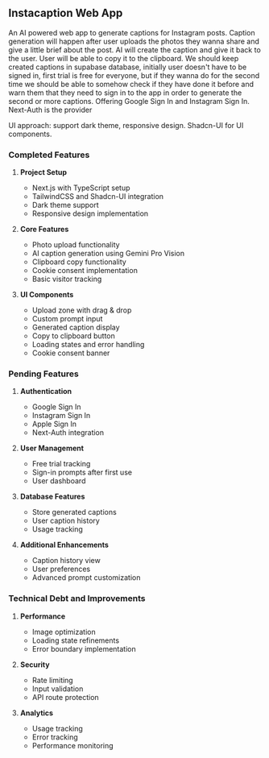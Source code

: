 ## Instacaption Web App
An AI powered web app to generate captions for Instagram posts. Caption generation will happen after user uploads the photos they wanna share and give a little brief about the post. AI will create the caption and give it back to the user. User will be able to copy it to the clipboard. We should keep created captions in supabase database, initially user doesn't have to be signed in, first trial is free for everyone, but if they wanna do for the second time we should be able to somehow check if they have done it before and warn them that they need to sign in to the app in order to generate the second or more captions. Offering Google Sign In and Instagram Sign In. Next-Auth is the provider

UI approach: support dark theme, responsive design. Shadcn-UI for UI components.

### Completed Features 

1. **Project Setup**
   - Next.js with TypeScript setup
   - TailwindCSS and Shadcn-UI integration
   - Dark theme support
   - Responsive design implementation

2. **Core Features**
   - Photo upload functionality
   - AI caption generation using Gemini Pro Vision
   - Clipboard copy functionality
   - Cookie consent implementation
   - Basic visitor tracking

3. **UI Components**
   - Upload zone with drag & drop
   - Custom prompt input
   - Generated caption display
   - Copy to clipboard button
   - Loading states and error handling
   - Cookie consent banner

### Pending Features 

1. **Authentication**
   - Google Sign In
   - Instagram Sign In
   - Apple Sign In
   - Next-Auth integration

2. **User Management**
   - Free trial tracking
   - Sign-in prompts after first use
   - User dashboard

3. **Database Features**
   - Store generated captions
   - User caption history
   - Usage tracking

4. **Additional Enhancements**
   - Caption history view
   - User preferences
   - Advanced prompt customization

### Technical Debt and Improvements 

1. **Performance**
   - Image optimization
   - Loading state refinements
   - Error boundary implementation

2. **Security**
   - Rate limiting
   - Input validation
   - API route protection

3. **Analytics**
   - Usage tracking
   - Error tracking
   - Performance monitoring